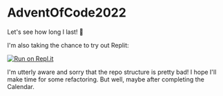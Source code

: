 # AdventOfCode2022

Let's see how long I last! 🎄 

I'm also taking the chance to try out Replit:

[![Run on Repl.it](https://replit.com/badge/github/elisaliv/AdventOfCode2022)](https://replit.com/@elisaliv/AdventOfCode2022)

I'm utterly aware and sorry that the repo structure is pretty bad! I hope I'll make time for some refactoring. But well, maybe after completing the Calendar.